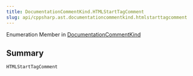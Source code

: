 ```yaml
---
title: DocumentationCommentKind.HTMLStartTagComment
slug: api/cppsharp.ast.documentationcommentkind.htmlstarttagcomment
---
```

Enumeration Member in [DocumentationCommentKind](/api/cppsharp/ast/documentationcommentkind)

## Summary



```csharp
HTMLStartTagComment
```

